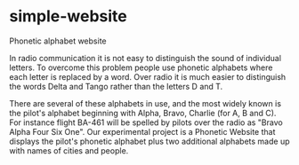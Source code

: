 # simple-website
Phonetic alphabet website

In radio communication it is not easy to distinguish the sound of individual letters.
To overcome this problem people use phonetic alphabets where each letter is replaced by a word.
Over radio it is much easier to distinguish the words Delta and Tango rather than the letters D and T.

There are several of these alphabets in use, and the most widely known is the pilot's alphabet beginning 
with Alpha, Bravo, Charlie (for A, B and C). For instance flight BA-461 will be spelled by pilots 
over the radio as "Bravo Alpha Four Six One". Our experimental project is a Phonetic Website that displays 
the pilot's phonetic alphabet plus two additional alphabets made up with names of cities and people.
